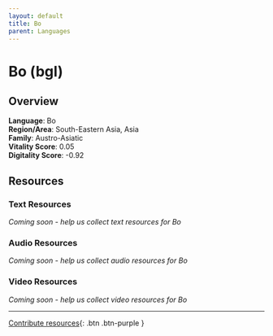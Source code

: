 ```yaml
---
layout: default
title: Bo
parent: Languages
---
```


# Bo (bgl)

## Overview

**Language**: Bo  
**Region/Area**: South-Eastern Asia, Asia  
**Family**: Austro-Asiatic  
**Vitality Score**: 0.05  
**Digitality Score**: -0.92  

## Resources

### Text Resources
*Coming soon - help us collect text resources for Bo*

### Audio Resources
*Coming soon - help us collect audio resources for Bo*

### Video Resources
*Coming soon - help us collect video resources for Bo*

---

[Contribute resources](https://fairtrain.github.io/){: .btn .btn-purple }

